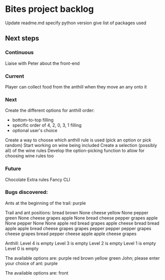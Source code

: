 # Bites project backlog

Update readme.md
  specify python version
  give list of packages used

## Next steps
### Continuous
Liaise with Peter about the front-end

### Current
Player can collect food from the anthill when they move an any onto it

### Next
Create the different options for anthill order:
  - bottom-to-top filling
  - specific order of 4, 2, 0, 3, 1 filling
  - optional user's choice

Create a way to choose which anthill rule is used (pick an option or pick random)
Start working on wine being included
Create a selection (possibly all) of the wine rules
Develop the option-picking function to allow for choosing wine rules too

### Future
Chocolate
Extra rules
Fancy CLI

### Bugs discovered:
Ants at the beginning of the trail:
purple

Trail and ant positions:
bread  brown
None
cheese yellow
None
pepper green
None
cheese
grapes
apple
None
bread
cheese
pepper
grapes
apple
None
pepper
None
None
apple  red
bread
grapes
apple
cheese
bread
bread
apple
apple
bread
cheese
grapes
grapes
pepper
pepper
pepper
grapes
cheese
grapes
bread
pepper
cheese
apple
apple
cheese
grapes

Anthill:
Level 4 is empty
Level 3 is empty
Level 2 is empty
Level 1 is empty
Level 0 is empty

The available options are:
purple
red
brown
yellow
green
John; please enter your choice of ant: purple

The available options are:
front
